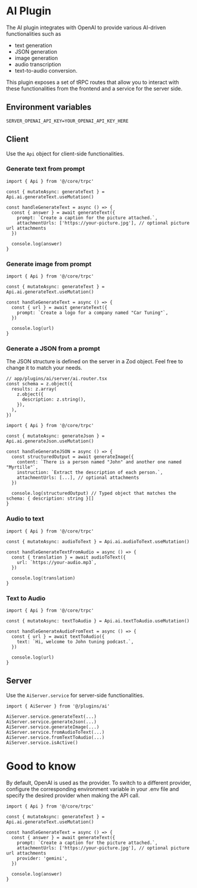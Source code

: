 # AI Plugin

The AI plugin integrates with OpenAI to provide various AI-driven functionalities such as

- text generation
- JSON generation
- image generation
- audio transcription
- text-to-audio conversion.

This plugin exposes a set of tRPC routes that allow you to interact with these functionalities from the frontend and a service for the server side.

## Environment variables

```.env
SERVER_OPENAI_API_KEY=YOUR_OPENAI_API_KEY_HERE
```

## Client

Use the `Api` object for client-side functionalities.

### Generate text from prompt

```tsx
import { Api } from '@/core/trpc'

const { mutateAsync: generateText } = Api.ai.generateText.useMutation()

const handleGenerateText = async () => {
  const { answer } = await generateText({
    prompt: `Create a caption for the picture attached.`,
    attachmentUrls: ['https://your-picture.jpg'], // optional picture url attachments
  })

  console.log(answer)
}
```

### Generate image from prompt

```tsx
import { Api } from '@/core/trpc'

const { mutateAsync: generateText } = Api.ai.generateText.useMutation()

const handleGenerateText = async () => {
  const { url } = await generateText({
    prompt: `Create a logo for a company named "Car Tuning"`,
  })

  console.log(url)
}
```

### Generate a JSON from a prompt

The JSON structure is defined on the server in a Zod object. Feel free to change it to match your needs.

```tsx
// app/plugins/ai/server/ai.router.tsx
const schema = z.object({
  results: z.array(
    z.object({
      description: z.string(),
    }),
  ),
})
```

```tsx
import { Api } from '@/core/trpc'

const { mutateAsync: generateJson } = Api.ai.generateJson.useMutation()

const handleGenerateJSON = async () => {
  const structuredOutput = await generateImage({
    content: `There is a person named "John" and another one named "Myrtille"`,
    instruction: `Extract the description of each person.`,
    attachmentUrls: [...], // optional attachments
  })

  console.log(structuredOutput) // Typed object that matches the schema: { description: string }[]
}
```

### Audio to text

```tsx
import { Api } from '@/core/trpc'

const { mutateAsync: audioToText } = Api.ai.audioToText.useMutation()

const handleGenerateTextFromAudio = async () => {
  const { translation } = await audioToText({
    url: `https://your-audio.mp3`,
  })

  console.log(translation)
}
```

### Text to Audio

```tsx
import { Api } from '@/core/trpc'

const { mutateAsync: textToAudio } = Api.ai.textToAudio.useMutation()

const handleGenerateAudioFromText = async () => {
  const { url } = await textToAudio({
    text: `Hi, welcome to John tuning podcast.`,
  })

  console.log(url)
}
```

## Server

Use the `AiServer.service` for server-side functionalities.

```tsx
import { AiServer } from '@/plugins/ai'

AiServer.service.generateText(...)
AiServer.service.generateJson(...)
AiServer.service.generateImage(...)
AiServer.service.fromAudioToText(...)
AiServer.service.fromTextToAudio(...)
AiServer.service.isActive()
```

# Good to know

By default, OpenAI is used as the provider. To switch to a different provider, configure the corresponding environment variable in your .env file and specify the desired provider when making the API call.

```tsx
import { Api } from '@/core/trpc'

const { mutateAsync: generateText } = Api.ai.generateText.useMutation()

const handleGenerateText = async () => {
  const { answer } = await generateText({
    prompt: `Create a caption for the picture attached.`,
    attachmentUrls: ['https://your-picture.jpg'], // optional picture url attachments
    provider: 'gemini',
  })

  console.log(answer)
}
```
